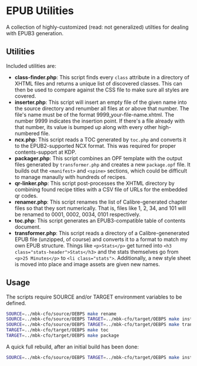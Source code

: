 # EPUB Utilities

A collection of highly-customized (read: not generalized) utilties for dealing with EPUB3 generation.

## Utilities

Included utilities are:

* **class-finder.php**: This script finds every `class` attribute in a directory of XHTML files and returns a unique list of discovered classes. This can then be used to compare against the CSS file to make sure all styles are covered.
* **inserter.php**: This script will insert an empty file of the given name into the source directory and renumber all files at or above that number. The file's name must be of the format 9999_your-file-name.xhtml. The number 9999 indicates the insertion point. If there's a file already with that number, its value is bumped up along with every other high-numbered file.
* **ncx.php**: This script reads a TOC generated by `toc.php` and converts it to the EPUB2-supported NCX format. This was required for proper contents-support at KDP.
* **packager.php**: This script combines an OPF template with the output files generated by `transformer.php` and creates a new `package.opf` file. It builds out the `<manifest>` and `<spine>` sections, which could be difficult to manage manaully with hundreds of recipes.
* **qr-linker.php**: This script post-processes the XHTML directory by combining found recipe titles with a CSV file of URLs for the embedded qr codes.
* **renamer.php**: This script renames the list of Calibre-generated chapter files so that they sort numerically. That is, files like 1, 2, 34, and 101 will be renamed to 0001, 0002, 0034, 0101 respectively.
* **toc.php**: This script generates an EPUB3-compatible table of contents document.
* **transformer.php**: This script reads a directory of a Calibre-genenerated EPUB file (unzipped, of course) and converts it to a format to match my own EPUB structure. Things like `<p>Stats</p>` get turned into `<h3 class="stats-header">Stats</h3>` and the stats themselves go from `<p>25 Minutes</p>` to `<li class="stats">`. Additionally, a new style sheet is moved into place and image assets are given new names.

## Usage

The scripts require SOURCE and/or TARGET environment variables to be defined.

```bash
SOURCE=../mbk-cfo/source/OEBPS make rename
SOURCE=../mbk-cfo/source/OEBPS TARGET=../mbk-cfo/target/OEBPS make install
SOURCE=../mbk-cfo/source/OEBPS TARGET=../mbk-cfo/target/OEBPS make transform 
TARGET=../mbk-cfo/target/OEBPS make toc
TARGET=../mbk-cfo/target/OEBPS make package
```

A quick full rebuild, after an initial build has been done:

```bash
SOURCE=../mbk-cfo/source/OEBPS TARGET=../mbk-cfo/target/OEBPS make install transform toc package
```
